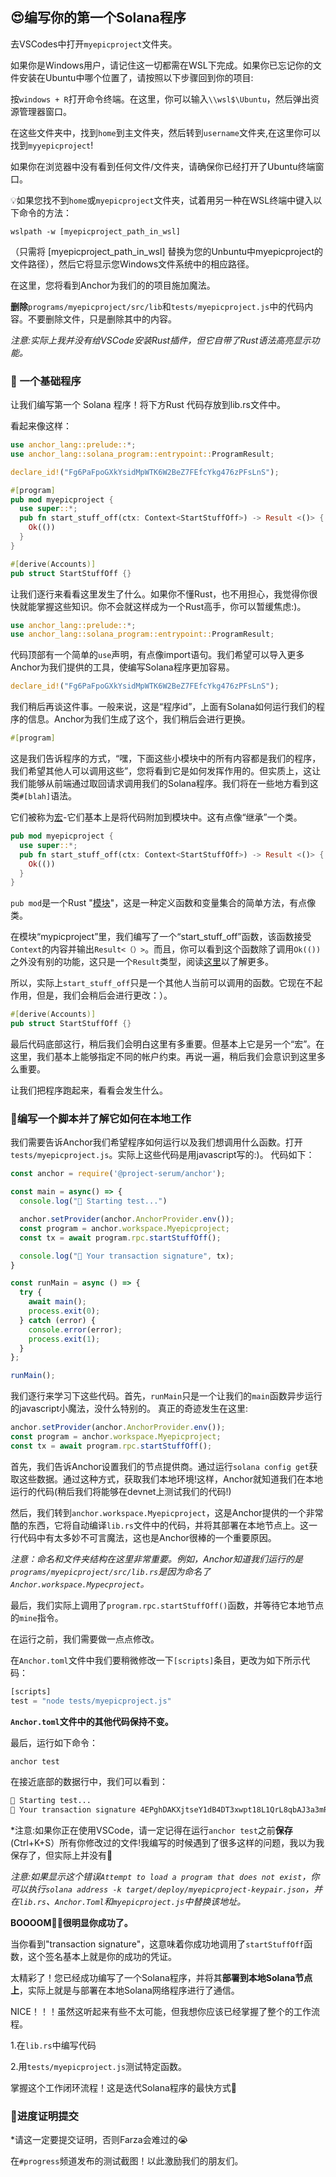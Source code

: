## 😍编写你的第一个Solana程序
去VSCodes中打开`myepicproject`文件夹。

如果你是Windows用户，请记住这一切都需在WSL下完成。如果你已忘记你的文件安装在Ubuntu中哪个位置了，请按照以下步骤回到你的项目:

按`windows + R`打开命令终端。在这里，你可以输入`\\wsl$\Ubuntu`，然后弹出资源管理器窗口。

在这些文件夹中，找到`home`到主文件夹，然后转到`username`文件夹,在这里你可以找到`myyepicproject`!

如果你在浏览器中没有看到任何文件/文件夹，请确保你已经打开了Ubuntu终端窗口。

💡如果您找不到`home`或`myepicproject`文件夹，试着用另一种在WSL终端中键入以下命令的方法：

`wslpath -w [myepicproject_path_in_wsl]`

（只需将 [myepicproject_path_in_wsl] 替换为您的Unbuntu中myepicproject的文件路径），然后它将显示您Windows文件系统中的相应路径。

在这里，您将看到Anchor为我们的的项目施加魔法。

**删除**`programs/myepicproject/src/lib`和`tests/myepicproject.js`中的代码内容。不要删除文件，只是删除其中的内容。

_注意:实际上我并没有给VSCode安装Rust插件，但它自带了Rust语法高亮显示功能。_

### 👶 一个基础程序
让我们编写第一个 Solana 程序！将下方Rust 代码存放到lib.rs文件中。

看起来像这样：
```rust
use anchor_lang::prelude::*;
use anchor_lang::solana_program::entrypoint::ProgramResult;

declare_id!("Fg6PaFpoGXkYsidMpWTK6W2BeZ7FEfcYkg476zPFsLnS");

#[program]
pub mod myepicproject {
  use super::*;
  pub fn start_stuff_off(ctx: Context<StartStuffOff>) -> Result <()> {
    Ok(())
  }
}

#[derive(Accounts)]
pub struct StartStuffOff {}
```
让我们逐行来看看这里发生了什么。如果你不懂Rust，也不用担心，我觉得你很快就能掌握这些知识。你不会就这样成为一个Rust高手，你可以暂缓焦虑:)。

```rust
use anchor_lang::prelude::*;
use anchor_lang::solana_program::entrypoint::ProgramResult;
```
代码顶部有一个简单的`use`声明，有点像import语句。我们希望可以导入更多Anchor为我们提供的工具，使编写Solana程序更加容易。

```rust
declare_id!("Fg6PaFpoGXkYsidMpWTK6W2BeZ7FEfcYkg476zPFsLnS");
```

我们稍后再谈这件事。一般来说，这是“程序id”，上面有Solana如何运行我们的程序的信息。Anchor为我们生成了这个，我们稍后会进行更换。

```rust
#[program]
```

这是我们告诉程序的方式，“嘿，下面这些小模块中的所有内容都是我们的程序，我们希望其他人可以调用这些”，您将看到它是如何发挥作用的。但实质上，这让我们能够从前端通过取回请求调用我们的Solana程序。我们将在一些地方看到这类`#[blah]`语法。

它们被称为[宏](http://web.mit.edu/rust-lang_v1.25/arch/amd64_ubuntu1404/share/doc/rust/html/book/first-edition/macros.html)-它们基本上是将代码附加到模块中。这有点像“继承”一个类。

```rust
pub mod myepicproject {
  use super::*;
  pub fn start_stuff_off(ctx: Context<StartStuffOff>) -> Result <()> {
    Ok(())
  }
}
```
`pub mod`是一个Rust "[模块](https://stevedonovan.github.io/rust-gentle-intro/4-modules.html)"，这是一种定义函数和变量集合的简单方法，有点像类。

在模块“mypicproject”里，我们编写了一个“start_stuff_off”函数，该函数接受`Context`的内容并输出`Result<（）>`。而且，你可以看到这个函数除了调用`Ok(())`之外没有别的功能，这只是一个`Result`类型，阅读[这里](https://doc.rust-lang.org/std/result/)以了解更多。

所以，实际上`start_stuff_off`只是一个其他人当前可以调用的函数。它现在不起作用，但是，我们会稍后会进行更改：）。

```rust
#[derive(Accounts)]
pub struct StartStuffOff {}
```
最后代码底部这行，稍后我们会明白这里有多重要。但基本上它是另一个“宏”。在这里，我们基本上能够指定不同的帐户约束。再说一遍，稍后我们会意识到这里多么重要。

让我们把程序跑起来，看看会发生什么。

### 💎编写一个脚本并了解它如何在本地工作
我们需要告诉Anchor我们希望程序如何运行以及我们想调用什么函数。打开`tests/myepicproject.js`。实际上这些代码是用javascript写的:)。
代码如下：

```javascript
const anchor = require('@project-serum/anchor');

const main = async() => {
  console.log("🚀 Starting test...")

  anchor.setProvider(anchor.AnchorProvider.env());
  const program = anchor.workspace.Myepicproject;
  const tx = await program.rpc.startStuffOff();

  console.log("📝 Your transaction signature", tx);
}

const runMain = async () => {
  try {
    await main();
    process.exit(0);
  } catch (error) {
    console.error(error);
    process.exit(1);
  }
};

runMain();
```
我们逐行来学习下这些代码。首先，`runMain`只是一个让我们的`main`函数异步运行的javascript小魔法，没什么特别的。
真正的奇迹发生在这里:
```javascript
anchor.setProvider(anchor.AnchorProvider.env());
const program = anchor.workspace.Myepicproject;
const tx = await program.rpc.startStuffOff();
```
首先，我们告诉Anchor设置我们的节点提供商。通过运行`solana config get`获取这些数据。通过这种方式，获取我们本地环境!这样，Anchor就知道我们在本地运行的代码(稍后我们将能够在devnet上测试我们的代码!)

然后，我们转到`anchor.workspace.Myepicproject`，这是Anchor提供的一个非常酷的东西，它将自动编译`lib.rs`文件中的代码，并将其部署在本地节点上。这一行代码中有太多妙不可言魔法，这也是Anchor很棒的一个重要原因。

*注意：命名和文件夹结构在这里非常重要。例如，Anchor知道我们运行的是`programs/myepicproject/src/lib.rs`是因为命名了`Anchor.workspace.Mypecproject`。*

最后，我们实际上调用了`program.rpc.startStuffOff()`函数，并等待它本地节点的`mine`指令。

在运行之前，我们需要做一点点修改。

在`Anchor.toml`文件中我们要稍微修改一下`[scripts]`条目，更改为如下所示代码：

```rust
[scripts]
test = "node tests/myepicproject.js"
```
**`Anchor.toml`文件中的其他代码保持不变。**

最后，运行如下命令：

```bash
anchor test
```
在接近底部的数据行中，我们可以看到：

```bash
🚀 Starting test...
📝 Your transaction signature 4EPghDAKXjtseY1dB4DT3xwpt18L1QrL8qbAJ3a3mRaTTZURkgBuUhN3sNhppDbwJNRL75fE53ucTBytoPWNEMAx
```

*注意:如果你正在使用VSCode，请一定记得在运行`anchor test`之前**保存**(Ctrl+K+S）所有你修改过的文件!我编写的时候遇到了很多这样的问题，我以为我保存了，但实际上并没有😤

*注意:如果显示这个错误`Attempt to load a program that does not exist`，你可以执行`solana address -k target/deploy/myepicproject-keypair.json`，并在`lib.rs`、`Anchor.Toml`和`myepicproject.js`中替换该地址。*

**BOOOOM🎉🎉很明显你成功了。**

当你看到"transaction signature"，这意味着你成功地调用了`startStuffOff`函数，这个签名基本上就是你的成功的凭证。

太精彩了！您已经成功编写了一个Solana程序，并将其**部署到本地Solana节点上**，实际上就是与部署在本地Solana网络程序进行了通信。

NICE！！！虽然这听起来有些不太可能，但我想你应该已经掌握了整个的工作流程。

1.在`lib.rs`中编写代码

2.用`tests/myepicproject.js`测试特定函数。

掌握这个工作闭环流程！这是迭代Solana程序的最快方式🤪

### 🚨进度证明提交

*请这一定要提交证明，否则Farza会难过的😭

在`#progress`频道发布的测试截图！以此激励我们的朋友们。























